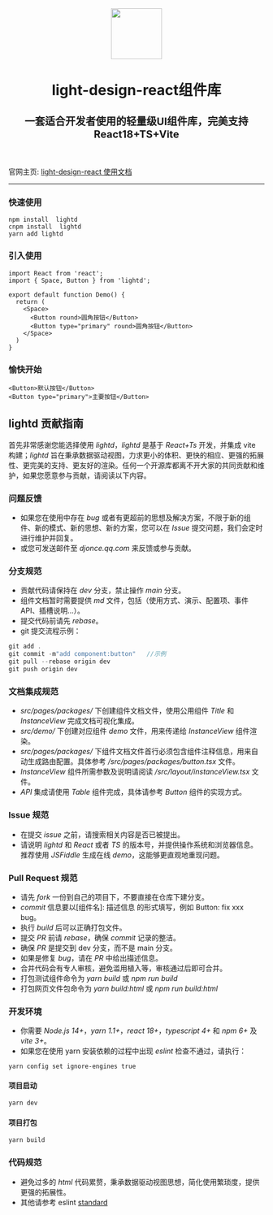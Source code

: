 <div align="center">
  <img src="https://gw.alipayobjects.com/zos/rmsportal/KDpgvguMpGfqaHPjicRK.svg" width="100"/>
  <h1 style="border-bottom:0">
    <p>light-design-react组件库</p>
    <p style="font-size:20px">一套适合开发者使用的轻量级UI组件库，完美支持React18+TS+Vite</p>
  </h1>
</div>
<br/>

官网主页: [light-design-react 使用文档](https://lightd.19ba.cn/)

---

### 快速使用

```
npm install  lightd
cnpm install  lightd
yarn add lightd
```

### 引入使用

```
import React from 'react';
import { Space, Button } from 'lightd';

export default function Demo() {
  return (
    <Space>
      <Button round>圆角按钮</Button>
      <Button type="primary" round>圆角按钮</Button>
    </Space>
  )
}
```

### 愉快开始

```
<Button>默认按钮</Button>
<Button type="primary">主要按钮</Button>
```

## lightd 贡献指南

首先非常感谢您能选择使用 _lightd_，_lightd_ 是基于 _React+Ts_ 开发，并集成 vite 构建；_lightd_ 旨在秉承数据驱动视图，力求更小的体积、更快的相应、更强的拓展性、更完美的支持、更友好的渲染。任何一个开源库都离不开大家的共同贡献和维护，如果您愿意参与贡献，请阅读以下内容。

### 问题反馈

- 如果您在使用中存在 _bug_ 或者有更超前的思想及解决方案，不限于新的组件、新的模式、新的思想、新的方案，您可以在 _Issue_ 提交问题，我们会定时进行维护并回复。
- 或您可发送邮件至 _djonce.qq.com_ 来反馈或参与贡献。

### 分支规范

- 贡献代码请保持在 _dev_ 分支，禁止操作 _main_ 分支。
- 组件文档暂时需要提供 _md_ 文件，包括（使用方式、演示、配置项、事件 API、插槽说明...）。
- 提交代码前请先 _rebase_。
- git 提交流程示例：

```javascript
git add .
git commit -m"add component:button"   //示例
git pull --rebase origin dev
git push origin dev
```

### 文档集成规范

- _src/pages/packages/_ 下创建组件文档文件，使用公用组件 _Title_ 和 _InstanceView_ 完成文档可视化集成。
- _src/demo/_ 下创建对应组件 _demo_ 文件，用来传递给 _InstanceView_ 组件渲染。
- _src/pages/packages/_ 下组件文档文件首行必须包含组件注释信息，用来自动生成路由配置。具体参考 _/src/pages/packages/button.tsx_ 文件。
- _InstanceView_ 组件所需参数及说明请阅读 _/src/layout/instanceView.tsx_ 文件。
- _API_ 集成请使用 _Table_ 组件完成，具体请参考 _Button_ 组件的实现方式。

### Issue 规范

- 在提交 _issue_ 之前，请搜索相关内容是否已被提出。
- 请说明 _lightd_ 和 _React_ 或者 _TS_ 的版本号，并提供操作系统和浏览器信息。推荐使用 _JSFiddle_ 生成在线 _demo_，这能够更直观地重现问题。

### Pull Request 规范

- 请先 _fork_ 一份到自己的项目下，不要直接在仓库下建分支。
- _commit_ 信息要以[组件名]: 描述信息 的形式填写，例如 Button: fix xxx bug。
- 执行 _build_ 后可以正确打包文件。
- 提交 _PR_ 前请 _rebase_，确保 _commit_ 记录的整洁。
- 确保 _PR_ 是提交到 dev 分支，而不是 main 分支。
- 如果是修复 _bug_，请在 _PR_ 中给出描述信息。
- 合并代码会有专人审核，避免滥用植入等，审核通过后即可合并。
- 打包测试组件命令为 _yarn build_ 或 _npm run build_
- 打包网页文件包命令为 _yarn build:html_ 或 _npm run build:html_

### 开发环境

- 你需要 _Node.js 14+_，_yarn 1.1+_，_react 18+_，_typescript 4+_ 和 _npm 6+_ 及 _vite 3+_。
- 如果您在使用 yarn 安装依赖的过程中出现 _eslint_ 检查不通过，请执行：

```
yarn config set ignore-engines true
```

#### 项目启动

```javascript
yarn dev
```

#### 项目打包

```javascript
yarn build
```

### 代码规范

- 避免过多的 _html_ 代码累赘，秉承数据驱动视图思想，简化使用繁琐度，提供更强的拓展性。
- 其他请参考 eslint [standard](https://github.com/standard/standard/blob/master/RULES.md#javascript-standard-style)
  <br/>
